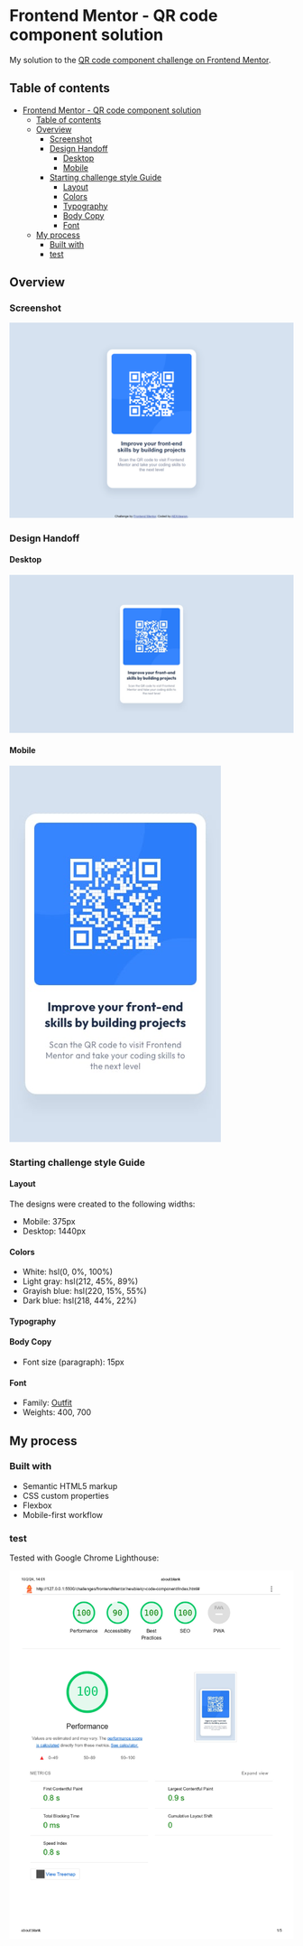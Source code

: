 # Frontend Mentor - QR code component solution

My solution to the [QR code component challenge on Frontend Mentor](https://www.frontendmentor.io/challenges/qr-code-component-iux_sIO_H).

## Table of contents

- [Frontend Mentor - QR code component solution](#frontend-mentor---qr-code-component-solution)
  - [Table of contents](#table-of-contents)
  - [Overview](#overview)
    - [Screenshot](#screenshot)
    - [Design Handoff](#design-handoff)
      - [Desktop](#desktop)
      - [Mobile](#mobile)
    - [Starting challenge style Guide](#starting-challenge-style-guide)
      - [Layout](#layout)
      - [Colors](#colors)
      - [Typography](#typography)
      - [Body Copy](#body-copy)
      - [Font](#font)
  - [My process](#my-process)
    - [Built with](#built-with)
    - [test](#test)


## Overview

### Screenshot

![](./assets/screens/qr-code-component_index.html.png)

### Design Handoff

#### Desktop

![](./assets/design-example/desktop-design.jpg)

#### Mobile

![](./assets/design-example/mobile-design.jpg)

### Starting challenge style Guide

#### Layout

The designs were created to the following widths:

- Mobile: 375px
- Desktop: 1440px

#### Colors

- White: hsl(0, 0%, 100%)
- Light gray: hsl(212, 45%, 89%)
- Grayish blue: hsl(220, 15%, 55%)
- Dark blue: hsl(218, 44%, 22%)

#### Typography

#### Body Copy

- Font size (paragraph): 15px

#### Font

- Family: [Outfit](https://fonts.google.com/specimen/Outfit)
- Weights: 400, 700


## My process

### Built with

- Semantic HTML5 markup
- CSS custom properties
- Flexbox
- Mobile-first workflow

### test
Tested with Google Chrome Lighthouse:

![](./assets/screens/lighthouse-test.jpg)
